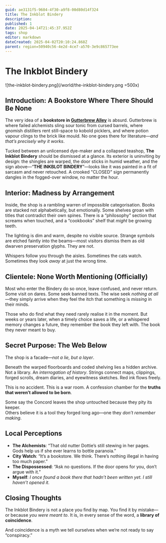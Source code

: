 ```yaml
---
guid: ae3131f5-9604-4f30-a9f8-00d80d14f324
title: The Inkblot Bindery
description: 
published: 1
date: 2025-04-14T21:45:37.952Z
tags: shop
editor: markdown
dateCreated: 2025-04-02T20:10:24.868Z
parent: region=50940c56-4e2d-4ce7-a570-3e9c865773ee
---
```


# The Inkblot Bindery

![the-inkblot-bindery.png](/world/the-inkblot-bindery.png =500x)

## Introduction: A Bookstore Where There Should Be None

The very idea of a **bookstore in [Gutterbrew Alley](/geography/settlement/city/city-of-or/district/gutterbrew-alley.md)** is absurd. Gutterbrew is where failed alchemists sling sour tonic from cursed barrels, where gnomish distillers rent still-space to kobold picklers, and where potion vapour clings to the brick like mould. No one goes there for literature—*and that’s precisely why it works*.

Tucked between an unlicensed dye-maker and a collapsed teashop, **The Inkblot Bindery** should be dismissed at a glance. Its exterior is uninviting by design: the shingles are warped, the door sticks in humid weather, and the sign above—“**THE INKBLOT BINDERY**”—looks like it was painted in a fit of sarcasm and never retouched. A crooked "CLOSED" sign permanently dangles in the fogged-over window, no matter the hour.

## Interior: Madness by Arrangement

Inside, the shop is a rambling warren of impossible categorisation. Books are stacked not alphabetically, but emotionally. Some shelves groan with titles that contradict their own spines. There is a “philosophy” section that screams when touched, and a “cookbooks” shelf that *might* be growing teeth.

The lighting is dim and warm, despite no visible source. Strange symbols are etched faintly into the beams—most visitors dismiss them as old dwarven preservation glyphs. They are not.

Whispers follow you through the aisles. Sometimes the cats watch. Sometimes they look *away* at just the wrong time.

## Clientele: None Worth Mentioning (Officially)

Most who enter the Bindery do so once, leave confused, and never return. Some visit on dares. Some seek banned texts. The wise seek *nothing at all*—they simply arrive when they feel the itch that something is *missing* in their minds.

Those who do find what they need rarely realise it in the moment. But weeks or years later, when a timely choice saves a life, or a whispered memory changes a future, they remember the book they left with. The book they never meant to buy.

## Secret Purpose: The Web Below

The shop is a facade—*not a lie, but a layer*.

Beneath the warped floorboards and coded shelving lies a hidden archive. Not a library. An *interrogation of history*. Strings connect maps, clippings, forged scrolls, dream diaries, and eyewitness sketches. Red ink flows freely.

This is no accident. This is a war room. A confession chamber for the **truths that weren’t allowed to be born**.

Some say the Concord leaves the shop untouched because they pity its keeper.  
Others believe it is a tool they forged long ago—one they *don’t remember making*.

## Local Perceptions

- **The Alchemists**: “That old nutter Dottie’s still stewing in her pages. Gods help us if she ever learns to bottle paranoia.”
- **City Watch**: “It’s a bookstore. We think. There’s nothing illegal in having too much paper.”
- **The Dispossessed**: “Ask no questions. If the door opens for you, don’t argue with it.”
- **Myself**: *I once found a book there that hadn’t been written yet. I still haven’t opened it.*

## Closing Thoughts

The Inkblot Bindery is not a place you find by map. You find it by mistake—or because *you were meant to*. It is, in every sense of the word, a **library of coincidence**.

And coincidence is a myth we tell ourselves when we’re not ready to say “conspiracy.”

